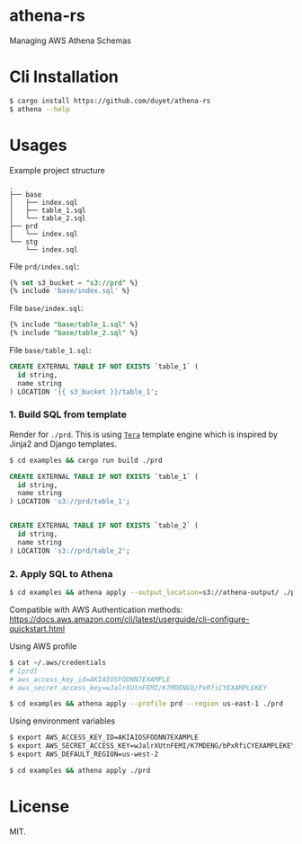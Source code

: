 # athena-rs

Managing AWS Athena Schemas

# Cli Installation

```bash
$ cargo install https://github.com/duyet/athena-rs
$ athena --help
```

# Usages

Example project structure

```
.
├── base
│   ├── index.sql
│   ├── table_1.sql
│   └── table_2.sql
├── prd
│   └── index.sql
└── stg
    └── index.sql
```


File `prd/index.sql`:

```sql
{% set s3_bucket = "s3://prd" %}
{% include 'base/index.sql' %}
```

File `base/index.sql`:

```sql
{% include "base/table_1.sql" %}
{% include "base/table_2.sql" %}
```

File `base/table_1.sql`:

```sql
CREATE EXTERNAL TABLE IF NOT EXISTS `table_1` (
  id string,
  name string
) LOCATION '{{ s3_bucket }}/table_1';

```

### 1. Build SQL from template

Render for `./prd`. This is using [`Tera`](https://tera.netlify.app) template engine 
which is inspired by Jinja2 and Django templates.

```bash
$ cd examples && cargo run build ./prd
```

```sql
CREATE EXTERNAL TABLE IF NOT EXISTS `table_1` (
  id string,
  name string
) LOCATION 's3://prd/table_1';


CREATE EXTERNAL TABLE IF NOT EXISTS `table_2` (
  id string,
  name string
) LOCATION 's3://prd/table_2';
```

### 2. Apply SQL to Athena

```bash
$ cd examples && athena apply --output_location=s3://athena-output/ ./prd
```

Compatible with AWS Authentication methods: 
<https://docs.aws.amazon.com/cli/latest/userguide/cli-configure-quickstart.html>


Using AWS profile

```bash
$ cat ~/.aws/credentials
# [prd]
# aws_access_key_id=AKIAIOSFODNN7EXAMPLE
# aws_secret_access_key=wJalrXUtnFEMI/K7MDENGb/PxRfiCYEXAMPLEKEY

$ cd examples && athena apply --profile prd --region us-east-1 ./prd
```

Using environment variables

```bash
$ export AWS_ACCESS_KEY_ID=AKIAIOSFODNN7EXAMPLE
$ export AWS_SECRET_ACCESS_KEY=wJalrXUtnFEMI/K7MDENG/bPxRfiCYEXAMPLEKEY
$ export AWS_DEFAULT_REGION=us-west-2

$ cd examples && athena apply ./prd
```

# License

MIT.

